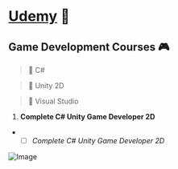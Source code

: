 #  [Udemy](https://www.udemy.com/) :round_pushpin:
## Game Development Courses :video_game:
> :space_invader: C#

> :space_invader: Unity 2D

> :space_invader: Visual Studio                                         
1. **Complete C# Unity Game Developer 2D**                             
* - [ ] *Complete C# Unity Game Developer 2D*

![Image](https://digitalsharecropper.com/wp-content/uploads/2016/03/udemy-logo-e1604793745846.png)
